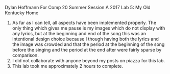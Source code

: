 Dylan Hoffmann 
For Comp 20 Summer Session A 2017
Lab 5: My Old Kentucky Home
1) As far as I can tell, all aspects have been implemented properly. The only thing which gives 
me pause is my images which do not display with any lyrics, but at the beginning and end of the song
this was an intentional design choice because I though having both the lyrics and the image was crowded
and that the period at the beginning of the song before the singing and the period at the end after
were fairly sparse by comparison. 
2) I did not collaborate with anyone beyond my posts on piazza for this lab.
3) This lab took me approximately 2 hours to complete.
